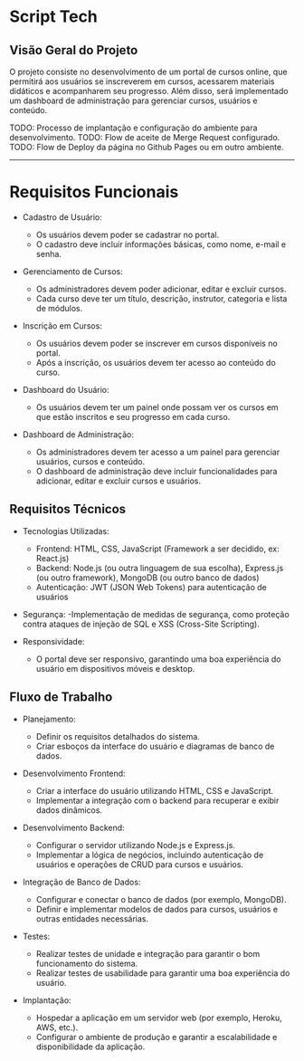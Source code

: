 # Script Tech

## Visão Geral do Projeto

O projeto consiste no desenvolvimento de um portal de cursos online, que permitirá aos usuários se inscreverem em cursos, acessarem materiais didáticos e acompanharem seu progresso. Além disso, será implementado um dashboard de administração para gerenciar cursos, usuários e conteúdo.

TODO: Processo de implantação e configuração do ambiente para desenvolvimento.
TODO: Flow de aceite de Merge Request configurado.
TODO: Flow de Deploy da página no Github Pages ou em outro ambiente.


---
# Requisitos Funcionais

- Cadastro de Usuário:
    - Os usuários devem poder se cadastrar no portal.
    - O cadastro deve incluir informações básicas, como nome, e-mail e senha.

- Gerenciamento de Cursos:
    - Os administradores devem poder adicionar, editar e excluir cursos.
    - Cada curso deve ter um título, descrição, instrutor, categoria e lista de módulos.

- Inscrição em Cursos:
    - Os usuários devem poder se inscrever em cursos disponíveis no portal.
    - Após a inscrição, os usuários devem ter acesso ao conteúdo do curso.

- Dashboard do Usuário:
    - Os usuários devem ter um painel onde possam ver os cursos em que estão inscritos e seu progresso em cada curso.

- Dashboard de Administração:
    - Os administradores devem ter acesso a um painel para gerenciar usuários, cursos e conteúdo.
    - O dashboard de administração deve incluir funcionalidades para adicionar, editar e excluir cursos e usuários.

## Requisitos Técnicos

- Tecnologias Utilizadas:
    - Frontend: HTML, CSS, JavaScript (Framework a ser decidido, ex: React.js)
    - Backend: Node.js (ou outra linguagem de sua escolha), Express.js (ou outro framework), MongoDB (ou outro banco de dados)
    - Autenticação: JWT (JSON Web Tokens) para autenticação de usuários

- Segurança:
    -Implementação de medidas de segurança, como proteção contra ataques de injeção de SQL e XSS (Cross-Site Scripting).

- Responsividade:
    - O portal deve ser responsivo, garantindo uma boa experiência do usuário em dispositivos móveis e desktop.

## Fluxo de Trabalho

- Planejamento:
    - Definir os requisitos detalhados do sistema.
    - Criar esboços da interface do usuário e diagramas de banco de dados.

- Desenvolvimento Frontend:
    - Criar a interface do usuário utilizando HTML, CSS e JavaScript.
    - Implementar a integração com o backend para recuperar e exibir dados dinâmicos.

- Desenvolvimento Backend:
    - Configurar o servidor utilizando Node.js e Express.js.
    - Implementar a lógica de negócios, incluindo autenticação de usuários e operações de CRUD para cursos e usuários.

- Integração de Banco de Dados:
    - Configurar e conectar o banco de dados (por exemplo, MongoDB).
    - Definir e implementar modelos de dados para cursos, usuários e outras entidades necessárias.

- Testes:
    - Realizar testes de unidade e integração para garantir o bom funcionamento do sistema.
    - Realizar testes de usabilidade para garantir uma boa experiência do usuário.

- Implantação:
    - Hospedar a aplicação em um servidor web (por exemplo, Heroku, AWS, etc.).
    - Configurar o ambiente de produção e garantir a escalabilidade e disponibilidade da aplicação.

